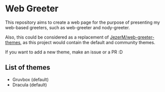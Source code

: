 # Web Greeter

This repository aims to create a web page for the purpose of presenting my web-based
greeters, such as web-greeter and nody-greeter.

Also, this could be considered as a replacement of [JezerM/web-greeter-themes][web-greeter-themes],
as this project would contain the default and community themes.

If you want to add a new theme, make an issue or a PR :D

## List of themes

- Gruvbox (default)
- Dracula (default)

[web-greeter-themes]: https://github.com/JezerM/web-greeter-themes "Web Greeter Themes"

